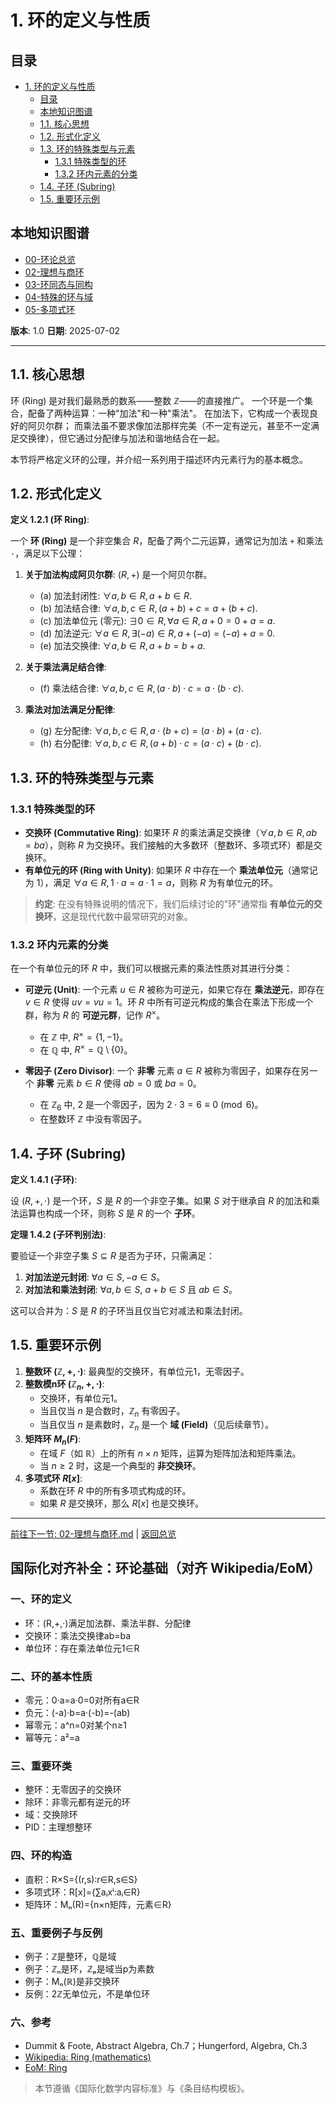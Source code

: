# 1. 环的定义与性质

<!-- 本地目录区块 -->
## 目录

- [1. 环的定义与性质](#1-环的定义与性质)
  - [目录](#目录)
  - [本地知识图谱](#本地知识图谱)
  - [1.1. 核心思想](#11-核心思想)
  - [1.2. 形式化定义](#12-形式化定义)
  - [1.3. 环的特殊类型与元素](#13-环的特殊类型与元素)
    - [1.3.1 特殊类型的环](#131-特殊类型的环)
    - [1.3.2 环内元素的分类](#132-环内元素的分类)
  - [1.4. 子环 (Subring)](#14-子环-subring)
  - [1.5. 重要环示例](#15-重要环示例)

<!-- 本地知识图谱区块 -->
## 本地知识图谱

- [00-环论总览](./00-环论总览.md)
- [02-理想与商环](./02-理想与商环.md)
- [03-环同态与同构](./03-环同态与同构.md)
- [04-特殊的环与域](./04-特殊的环与域.md)
- [05-多项式环](./05-多项式环.md)

**版本**: 1.0
**日期**: 2025-07-02

---

## 1.1. 核心思想

环 (Ring) 是对我们最熟悉的数系——整数 $\mathbb{Z}$——的直接推广。
一个环是一个集合，配备了两种运算：一种"加法"和一种"乘法"。
在加法下，它构成一个表现良好的阿贝尔群；
而乘法虽不要求像加法那样完美（不一定有逆元，甚至不一定满足交换律），但它通过分配律与加法和谐地结合在一起。

本节将严格定义环的公理，并介绍一系列用于描述环内元素行为的基本概念。

## 1.2. 形式化定义

**定义 1.2.1 (环 Ring)**:

一个 **环 (Ring)** 是一个非空集合 $R$，配备了两个二元运算，通常记为加法 `+` 和乘法 `·`，满足以下公理：

1. **关于加法构成阿贝尔群**: $(R, +)$ 是一个阿贝尔群。
    - (a) 加法封闭性: $\forall a, b \in R, a+b \in R$.
    - (b) 加法结合律: $\forall a, b, c \in R, (a+b)+c = a+(b+c)$.
    - (c) 加法单位元 (零元): $\exists 0 \in R, \forall a \in R, a+0 = 0+a = a$.
    - (d) 加法逆元: $\forall a \in R, \exists (-a) \in R, a+(-a) = (-a)+a = 0$.
    - (e) 加法交换律: $\forall a, b \in R, a+b = b+a$.

2. **关于乘法满足结合律**:
    - (f) 乘法结合律: $\forall a, b, c \in R, (a \cdot b) \cdot c = a \cdot (b \cdot c)$.

3. **乘法对加法满足分配律**:
    - (g) 左分配律: $\forall a, b, c \in R, a \cdot (b+c) = (a \cdot b) + (a \cdot c)$.
    - (h) 右分配律: $\forall a, b, c \in R, (a+b) \cdot c = (a \cdot c) + (b \cdot c)$.

## 1.3. 环的特殊类型与元素

### 1.3.1 特殊类型的环

- **交换环 (Commutative Ring)**: 如果环 $R$ 的乘法满足交换律（$\forall a,b \in R, ab=ba$），则称 $R$ 为交换环。我们接触的大多数环（整数环、多项式环）都是交换环。
- **有单位元的环 (Ring with Unity)**: 如果环 $R$ 中存在一个 **乘法单位元**（通常记为 1），满足 $\forall a \in R, 1 \cdot a = a \cdot 1 = a$，则称 $R$ 为有单位元的环。

> **约定**: 在没有特殊说明的情况下，我们后续讨论的"环"通常指 **有单位元的交换环**，这是现代代数中最常研究的对象。

### 1.3.2 环内元素的分类

在一个有单位元的环 $R$ 中，我们可以根据元素的乘法性质对其进行分类：

- **可逆元 (Unit)**: 一个元素 $u \in R$ 被称为可逆元，如果它存在 **乘法逆元**，即存在 $v \in R$ 使得 $uv = vu = 1$。环 $R$ 中所有可逆元构成的集合在乘法下形成一个群，称为 $R$ 的 **可逆元群**，记作 $R^\times$。
  - 在 $\mathbb{Z}$ 中, $R^\times = \{1, -1\}$。
  - 在 $\mathbb{Q}$ 中, $R^\times = \mathbb{Q} \setminus \{0\}$。

- **零因子 (Zero Divisor)**: 一个 **非零** 元素 $a \in R$ 被称为零因子，如果存在另一个 **非零** 元素 $b \in R$ 使得 $ab=0$ 或 $ba=0$。
  - 在 $\mathbb{Z}_6$ 中, 2 是一个零因子，因为 $2 \cdot 3 = 6 \equiv 0 \pmod 6$。
  - 在整数环 $\mathbb{Z}$ 中没有零因子。

## 1.4. 子环 (Subring)

**定义 1.4.1 (子环)**:

设 $(R, +, \cdot)$ 是一个环，$S$ 是 $R$ 的一个非空子集。如果 $S$ 对于继承自 $R$ 的加法和乘法运算也构成一个环，则称 $S$ 是 $R$ 的一个 **子环**。

**定理 1.4.2 (子环判别法)**:

要验证一个非空子集 $S \subseteq R$ 是否为子环，只需满足：

1. **对加法逆元封闭**: $\forall a \in S, -a \in S$。
2. **对加法和乘法封闭**: $\forall a, b \in S$, $a+b \in S$ 且 $ab \in S$。

这可以合并为：$S$ 是 $R$ 的子环当且仅当它对减法和乘法封闭。

## 1.5. 重要环示例

1. **整数环 $(\mathbb{Z}, +, \cdot)$**: 最典型的交换环，有单位元1，无零因子。
2. **整数模n环 $(\mathbb{Z}_n, +, \cdot)$**:
    - 交换环，有单位元1。
    - 当且仅当 $n$ 是合数时，$\mathbb{Z}_n$ 有零因子。
    - 当且仅当 $n$ 是素数时，$\mathbb{Z}_n$ 是一个 **域 (Field)**（见后续章节）。
3. **矩阵环 $M_n(F)$**:
    - 在域 $F$（如 $\mathbb{R}$）上的所有 $n \times n$ 矩阵，运算为矩阵加法和矩阵乘法。
    - 当 $n \ge 2$ 时，这是一个典型的 **非交换环**。
4. **多项式环 $R[x]$**:
    - 系数在环 $R$ 中的所有多项式构成的环。
    - 如果 $R$ 是交换环，那么 $R[x]$ 也是交换环。

---
[前往下一节: 02-理想与商环.md](./02-理想与商环.md) | [返回总览](./00-环论总览.md)

## 国际化对齐补全：环论基础（对齐 Wikipedia/EoM）

### 一、环的定义

- 环：(R,+,·)满足加法群、乘法半群、分配律
- 交换环：乘法交换律ab=ba
- 单位环：存在乘法单位元1∈R

### 二、环的基本性质

- 零元：0·a=a·0=0对所有a∈R
- 负元：(-a)·b=a·(-b)=-(ab)
- 幂零元：a^n=0对某个n≥1
- 幂等元：a²=a

### 三、重要环类

- 整环：无零因子的交换环
- 除环：非零元都有逆元的环
- 域：交换除环
- PID：主理想整环

### 四、环的构造

- 直积：R×S={(r,s):r∈R,s∈S}
- 多项式环：R[x]={∑aᵢxⁱ:aᵢ∈R}
- 矩阵环：Mₙ(R)={n×n矩阵，元素∈R}

### 五、重要例子与反例

- 例子：ℤ是整环，ℚ是域
- 例子：ℤₙ是环，ℤₚ是域当p为素数
- 例子：Mₙ(ℝ)是非交换环
- 反例：2ℤ无单位元，不是单位环

### 六、参考

- Dummit & Foote, Abstract Algebra, Ch.7；Hungerford, Algebra, Ch.3
- [Wikipedia: Ring (mathematics)](https://en.wikipedia.org/wiki/Ring_(mathematics))
- [EoM: Ring](https://encyclopediaofmath.org/wiki/Ring)

> 本节遵循《国际化数学内容标准》与《条目结构模板》。
